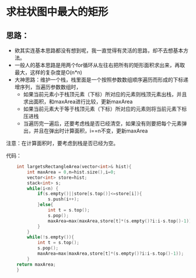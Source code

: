 # 求柱状图中最大的矩形
## 思路：
- 欸其实连基本思路都没有想到呢，我一直觉得有灵活的思路，却不去想基本方法。
- 一般人的基本思路是用两个for循环从左往右把所有的矩形面积求出来，再取最大，这样的复杂度是O(n*n)
- 大神思路：维护一个栈，栈里面是一个按照参数数组顺序遍历而形成的下标递增序列，当遍历参数数组时，
    - 如果当前元素小于栈顶元素（下标）所对应的元素则栈顶元素出栈，并且求出面积，和maxArea进行比较，更新maxArea
    - 如果当前元素大于等于栈顶元素（下标）所对应的元素则将当前元素下标压进栈
    - 当遍历完一遍后，还要考虑栈是否已经清空，如果没有则要把每个元素弹出，并且在弹出时计算面积，i==n不变，更新maxArea

注意：在计算面积时，要考虑到栈是否已经为空。

代码：
```c++
    int largetsRectangleArea(vector<int>& hist){
        int maxArea = 0,n=hist.size(),i=0;
        vector<int> store=hist;
        stack<int> s;
        while(i<n) {
            if(s.empty()||store[s.top()]<=store[i]){
                s.push(i++);
            }else{
                int t = s.top();
                s.pop();
                maxArea=max(maxArea,store[t]*(s.empty()?i:i-s.top()-1));
            }
        }
        while(!s.empty()){
            int t = s.top();
            s.pop();
            maxArea=max(maxArea,store[t]*(s.empty()?i:i-s.top()-1));
        }
    return maxArea;
    }
```